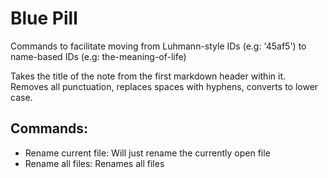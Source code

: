 # Blue Pill

Commands to facilitate moving from Luhmann-style IDs (e.g: '45af5') to name-based IDs (e.g: the-meaning-of-life)

Takes the title of the note from the first markdown header within it. Removes all punctuation, replaces spaces with hyphens, converts to lower case.

## Commands:

- Rename current file: Will just rename the currently open file
- Rename all files: Renames all files